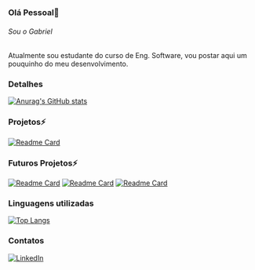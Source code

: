 ### Olá Pessoal👋

###### Sou o Gabriel

Atualmente sou estudante do curso de Eng. Software, vou postar aqui um pouquinho do meu desenvolvimento.

### Detalhes

[![Anurag's GitHub stats](https://github-readme-stats.vercel.app/api?username=gabrielxx7&show_icons=true&theme=dark)](https://github.com/anuraghazra/github-readme-stats)

### Projetos⚡

[![Readme Card](https://github-readme-stats.vercel.app/api/pin/?username=gabrielxx7&repo=gabrielxx7.github.io&theme=dark)](https://gabrielxx7.github.io/)

### Futuros Projetos⚡
[![Readme Card](https://github-readme-stats.vercel.app/api/pin/?username=gabrielxx7&repo=Meu-Portfolio=dark)](https://gabrielxx7.github.io/Meu-portfolio-/)
[![Readme Card](https://github-readme-stats.vercel.app/api/pin/?username=gabrielxx7&repo=Cartorio_de_Registro&theme=dark)](https://Cartorio_de_Registro/)
[![Readme Card](https://github-readme-stats.vercel.app/api/pin/?username=gabrielxx7&repo=Meteorologia&theme=dark)](https://futurositee/)

### Linguagens utilizadas

[![Top Langs](https://github-readme-stats.vercel.app/api/top-langs/?username=gabrielxx7&layout=compact)](https://github.com/anuraghazra/github-readme-stats)

### Contatos

[![LinkedIn](https://img.shields.io/badge/LinkedIn-0077B5?style=for-the-badge&logo=linkedin&logoColor=white)](https://www.linkedin.com/in/gabwilliam)
